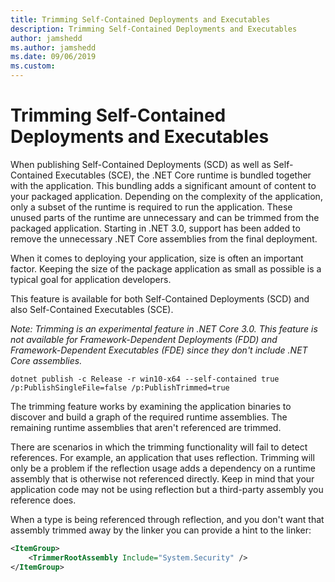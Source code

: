 ```yaml
---
title: Trimming Self-Contained Deployments and Executables 
description: Trimming Self-Contained Deployments and Executables 
author: jamshedd
ms.author: jamshedd
ms.date: 09/06/2019
ms.custom: 
---
```


# Trimming Self-Contained Deployments and Executables 

When publishing Self-Contained Deployments (SCD) as well as Self-Contained Executables (SCE), the .NET Core runtime is bundled together with the application. This bundling adds a significant amount of content to your packaged application. Depending on the complexity of the application, only a subset of the runtime is required to run the application. These unused parts of the runtime are unnecessary and can be trimmed from the packaged application. Starting in .NET 3.0, support has been added to remove the unnecessary .NET Core assemblies from the final deployment.

When it comes to deploying your application, size is often an important factor. Keeping the size of the package application as small as possible is a typical goal for application developers.

This feature is available for both Self-Contained Deployments (SCD) and also Self-Contained Executables (SCE).

_Note: Trimming is an experimental feature in .NET Core 3.0. This feature is not available for Framework-Dependent Deployments (FDD) and Framework-Dependent Executables (FDE) since they don't include .NET Core assemblies._  


```dotnetcli
dotnet publish -c Release -r win10-x64 --self-contained true /p:PublishSingleFile=false /p:PublishTrimmed=true
```

The trimming feature works by examining the application binaries to discover and build a graph of the required runtime assemblies. The remaining runtime assemblies that aren't referenced are trimmed.

There are scenarios in which the trimming functionality will fail to detect references. For example, an application that uses reflection. Trimming will only be a problem if the reflection usage adds a dependency on a runtime assembly that is otherwise not referenced directly. Keep in mind that your application code may not be using reflection but a third-party assembly you reference does.

When a type is being referenced through reflection, and you don't want that assembly trimmed away by the linker you can provide a hint to the linker:

```xml
<ItemGroup>
    <TrimmerRootAssembly Include="System.Security" />
</ItemGroup>
```
